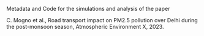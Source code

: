 Metadata and Code for the simulations and analysis of the paper 

C. Mogno et al., Road transport impact on PM2.5 pollution over Delhi during the post-monsoon season, Atmospheric Environment X, 2023.

